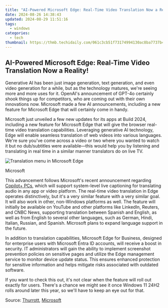 ```yaml
---
title: "AI-Powered Microsoft Edge: Real-Time Video Translation Now a Reality!"
date: 2024-08-26 14:38:43
updated: 2024-08-29 11:51:16
tags:
  - windows
categories:
  - tech
thumbnail: https://thmb.techidaily.com/061c3cb51f73174994130ac8ba7737b4e102bdd69124ffc25dc40b79dd6e4589.jpg
---
```


## AI-Powered Microsoft Edge: Real-Time Video Translation Now a Reality!

Generative AI has been just image generation, text generation, and even video generation for a while, but as the technology matures, we're seeing more and more uses for it. OpenAI's announcement of GPT-4o certainly shook things up for competitors, who are coming out with their own innovations now. Microsoft made a few AI announcements, including a new feature for Microsoft Edge that will certainly come in handy.

 Microsoft just unveiled a few new updates for its apps at Build 2024, including a new feature for Microsoft Edge that will give the browser real-time video translation capabilities. Leveraging generative AI technology, Edge will enable seamless translation of web videos into various languages. We're sure you've come across a video or two where you wanted to watch it but no dub/subtitles were available—this would help you by listening and translating in real time in a similar manner translators do on live TV.

![Translation menu in Microsoft Edge](https://static1.howtogeekimages.com/wordpress/wp-content/uploads/2024/05/edge.png) 

Microsoft

 This advancement follows Microsoft's recent announcement regarding [Copilot+ PCs](https://change-location.techidaily.com/how-to-stop-my-spouse-from-spying-on-my-motorola-moto-g24-drfone-by-drfone-virtual-android/), which will support system-level live captioning for translating audio in any app or video platform. The real-time video translation in Edge operates distinctively, but it's a very similar feature with a very similar goal. It will also work in other, non-Windows platforms as well. The feature will initially be available on YouTube and other platforms like LinkedIn, Reuters, and CNBC News, supporting translation between Spanish and English, as well as from English to several other languages, such as German, Hindi, Italian, Russian, and Spanish. Microsoft plans to expand language support in the future.

 In addition to translation capabilities, Microsoft Edge for Business, designed for enterprise users with Microsoft Entra ID accounts, will receive a boost in security. IT administrators will gain the ability to implement screenshot prevention policies on sensitive pages and utilize the Edge management service to monitor device update status. This ensures enhanced protection for sensitive information and helps mitigate risks associated with outdated software.

 If you want to check this out, it's not clear when the feature will roll out exactly for users. There's a chance we might see it once Windows 11 24H2 rolls around later this year, so we'll have to keep an eye out for that.

 Source: [Thurrott](https://www.thurrott.com/cloud/302865/build-2024-microsoft-edge-to-add-real-time-video-translation-and-new-security-features-for-business), [Microsoft](https://www.youtube.com/watch?v=upobeyJT9CQ)

<ins class="adsbygoogle"
     style="display:block"
     data-ad-format="autorelaxed"
     data-ad-client="ca-pub-7571918770474297"
     data-ad-slot="1223367746"></ins>



<ins class="adsbygoogle"
     style="display:block"
     data-ad-client="ca-pub-7571918770474297"
     data-ad-slot="8358498916"
     data-ad-format="auto"
     data-full-width-responsive="true"></ins>
